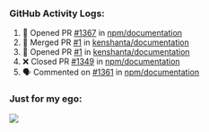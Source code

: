 

  <h3>GitHub Activity Logs:</h3>

  <!--START_SECTION:activity-->

1. 💪 Opened PR [#1367](https://github.com/npm/documentation/pull/1367) in [npm/documentation](https://github.com/npm/documentation)
2. 🎉 Merged PR [#1](https://github.com/kenshanta/documentation/pull/1) in [kenshanta/documentation](https://github.com/kenshanta/documentation)
3. 💪 Opened PR [#1](https://github.com/kenshanta/documentation/pull/1) in [kenshanta/documentation](https://github.com/kenshanta/documentation)
4. ❌ Closed PR [#1349](https://github.com/npm/documentation/pull/1349) in [npm/documentation](https://github.com/npm/documentation)
5. 🗣 Commented on [#1361](https://github.com/npm/documentation/pull/1361#issuecomment-2464529134) in [npm/documentation](https://github.com/npm/documentation)
      <!--END_SECTION:activity-->




### Just for my ego:

![](https://komarev.com/ghpvc/?username=kenshanta&color=orange&style=for-the-badge)
